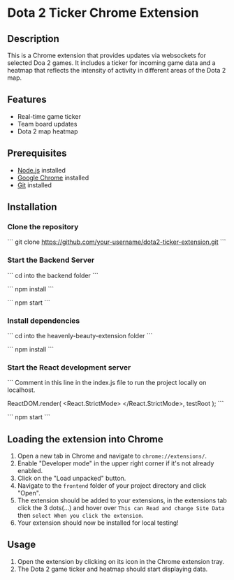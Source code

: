 # Dota 2 Ticker Chrome Extension

## Description

This is a Chrome extension that provides updates via websockets for selected Doa 2 games. It includes a ticker for incoming game data and a heatmap that reflects the intensity of activity in different areas of the Dota 2 map.

## Features

- Real-time game ticker
- Team board updates
- Dota 2 map heatmap

## Prerequisites

- [Node.js](https://nodejs.org/en/) installed
- [Google Chrome](https://www.google.com/chrome/) installed
- [Git](https://git-scm.com/) installed

## Installation

### Clone the repository

\`\`\` 
git clone https://github.com/your-username/dota2-ticker-extension.git
\`\`\`

### Start the Backend Server 
\`\`\` 
cd into the backend folder
\`\`\`

\`\`\` 
npm install
\`\`\`

\`\`\` 
npm start
\`\`\`

### Install dependencies

\`\`\` 
cd into the heavenly-beauty-extension folder 
\`\`\`

\`\`\` 
npm install
\`\`\`

### Start the React development server

\`\`\` 
Comment in this line in the index.js file to run the project locally on localhost. 

 ReactDOM.render(
    <React.StrictMode>
      <App />
    </React.StrictMode>,
    testRoot
  );
\`\`\`

\`\`\` 
npm start
\`\`\`

## Loading the extension into Chrome

1. Open a new tab in Chrome and navigate to `chrome://extensions/`.
2. Enable "Developer mode" in the upper right corner if it's not already enabled.
3. Click on the "Load unpacked" button.
4. Navigate to the `frontend` folder of your project directory and click "Open".
5. The extension should be added to your extensions, in the extensions tab click the 3 dots(...) and hover over `This can Read and change Site Data` then `select When you click the extension`. 
6. Your extension should now be installed for local testing!

## Usage

1. Open the extension by clicking on its icon in the Chrome extension tray.
2. The Dota 2 game ticker and heatmap should start displaying data.
